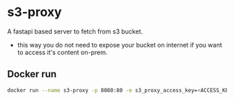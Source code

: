 # s3-proxy

A fastapi based server to fetch from s3 bucket.
* this way you do not need to expose your bucket on internet if you want to access it's content on-prem.

## Docker run 

```sh
docker run --name s3-proxy -p 8080:80 -e s3_proxy_access_key=<ACCESS_KEY_ID> -e s3_proxy_secret_key=<SECRET_KEY> -d ghcr.io/apandey-oss/s3-proxy:latest
```
